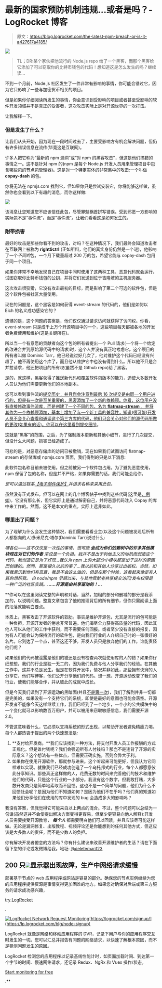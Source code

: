 # 最新的国家预防机制违规…或者是吗？- LogRocket 博客

> 原文：<https://blog.logrocket.com/the-latest-npm-breach-or-is-it-a427617a4185/>

![](img/26a8d0958d24566dcbbc4925bb0923e8.png)

> TL；DR:某个家伙把他流行的 Node.js repo 给了一个黑客，而那个黑客给它添加了可以窃取你的比特币钱包的代码！想知道这是怎么发生的吗？继续读…

不到一个月前，Node.js 社区发生了一件非常有影响的事情，你可能会错过它，因为它只影响了一些与加密货币相关的项目。

但是如果你仔细阅读所发生的事情，你会意识到受影响的项目或者甚至受影响的软件开发领域并不是真正的受害者，这次攻击实际上是对开源世界的一次打击。

让我解释一下。

### 但是发生了什么？

让我们从头开始，因为现在一段时间过去了，主要受影响方有机会解决问题，但仍有许多错误信息在流传(毕竟这是互联网)。

许多人把它称为“最新的 npm 漏洞”或“对 npm 的黑客攻击”，但这是他们搞错的事情之一。这不是针对 npm 的(npm 是每个 Node.js 开发人员用来管理项目中包含哪些包的节点包管理器)。这是对一个特定实体的非常集中的攻击:一个叫做 **copay-dash** 的包。

你将无法在 npmjs.com 找到它，但如果你只是尝试安装它，你将能够这样做，虽然你也会看到以下有趣的消息，而你这样做:

![](img/ad35b94ccc01ec7a3f9001aa3f752aaf.png)

该消息让您知道您不应该信任此包，尽管罪魁祸首拼写错误。受到邪恶一方影响的实际包不是“事件流”，而是“事件流”。让我们看看这是如何发生的。

### 附带损害

最好的攻击是那些你看不到的攻击，对吗？在这种情况下，我们最终会知道攻击者在互联网上被称为 **right9ctrl** (正如所料，他们的真实身份仍然是一个谜)，他影响了一个*不同的*包，一个月下载量超过 200 万的包，希望它能与 copay-dash 包用于同一个项目。

如果你非常不幸地发现自己在项目中同时使用了这两种工具，恶意代码就会运行，试图窃取你比特币钱包的公钥，并将它们发送到位于吉隆坡的主机服务器。

这次攻击很狡猾，它没有攻击最初的目标，而是影响了第二个可选的软件包，但是这个软件包被社区大量使用。

现在的问题是，这个黑客是如何获得 event-stream 的代码的，他们是如何以 Eich 的名义成功感染它的？

遗憾的是，这个问题的答案是，他们仅仅通过请求访问就获得了访问权。你看，event-stream 只是成千上万个开源项目中的一个，这些项目每天都被各地的开发者免费使用和维护(这是关键所在)。

所以当一个有意愿的贡献者向这个包的所有者提出一个 Pull 请求(一个将一个给定的改进合并到原始源代码中的请求)时，这个人并没有真正地考虑它。这个项目的所有者叫做 Dominic Tarr，他已经说过好几次了，他对维护这个代码已经没有兴趣了，他不再使用这个库了，而且他从维护它中也没有得到什么。所以他不只是合并拉请求，他还把项目的所有权(虽然不是 Github repo)给了黑客。

是的，就这样，黑客获得了推送新代码和覆盖软件包版本的能力，迫使大多数开发人员认为他们需要更新他们的本地副本。

您可以看到事件流的[提交历史，并且您会注意到最后 16 次提交是由同一个用户进行的，但是有一次是至关重要的，黑客添加了一个新的依赖项。你看，这位用户没有直接修改事件流库，而是创建了一个不同的包，名为 **flatmap-stream** ，并将其作为一个依赖项添加，基本上增加了与一个新工具的兼容性，知道(很可能)开发人员不会关心查看和通读这个第三方库的代码，他们只会关心对他们的源代码所做的更改(如果有的话)。你可以在这里看到提交细节](https://github.com/dominictarr/event-stream/commits/master)。

这就是“黑客”的范围，之后，为了强制版本更新和其他小细节，进行了几次提交，但没什么大问题，损害已经造成了。

可悲的是，对恶意存储库的访问已被撤销，现在如果我们试图访问 flatmap-stream 的存储库或 npmjs.com 页面，我们得到的只是以下消息:

此软件包名称目前未被使用，但之前被另一个软件包占用。为了避免恶意使用，npm 保留了包的名称，但是并不严格，如果你需要的话，我们可能会给你。

*您可以通过联系[【电子邮件保护】](/cdn-cgi/l/email-protection)并请求名称来采用此包。*

虽然没有正式发布，但可以在网上的几个博客帖子中找到这些代码(这里是[，例如](https://schneid.io/blog/event-stream-vulnerability-explained/))，它没有那么长，但它实际上是通过解密自己，并将恶意代码注入 Copay 的库中来工作的。然而，这不是本文的重点，实际上远非如此。

### 哪里出了问题？

为了理解为什么会发生这种情况，我们需要看看业主(以及这个问题被发现后所有人都指向的人)多米尼克·塔尔(Dominic Tarr)说过什么:

*嘿各位——这不仅仅是一次性的事情，很可能* ***会成为你们依赖树中的许多其他模块*******现在对它们的作者*** *来说是一个负担。我并不是出于利他主义的动机而创造这个代码，我创造它是为了好玩…我认为 npm 上的大部分小模块都是出于这样的原因而创建的。然而，那是很久以前的事了…我以前和其他人分享过出版权。当然，如果我意识到他们有恶意，我是不会这么做的，但是在那个时候，这看起来像是有人真的想帮我。* *自 node/npm 早期以来，与其他贡献者共享提交访问/发布权限是一种广泛的社区实践。*[](https://felixge.de/2013/03/11/the-pull-request-hack.html)**……开源是由共享驱动的！…***

 **你可以在这里阅读完整的声明和对话，当然，加粗的部分和删减的部分是我添加的，以说明问题。整篇文章包含了他的推理背后的所有细节，但你只需阅读上面的段落就能明白要点。

本质上，黑客攻击了开源软件的软肋。事实是维护开源包，尤其是流行的包可能是一种负担，开源开发者的倦怠非常普遍。他们竭尽全力获得高质量的代码，因此其他人可以从他们的工作中获利，而不需要任何回报。或者至少没有直接的报复，因为有人可能会认为保持流行的软件包，是向我们行业的人介绍自己时的一张很好的名片。它到达了一个点，甚至这还不够，开发人员只是放弃他们的工作。谁能责怪他们呢？

如果他们的代码被泄露是他们的错还是没有检查两次就使用库的人的错？如果你仔细想想，我们的行业是独一无二的，因为我们免费与他人分享我们的经验。在其他工作中，这并不总是发生。但是在软件开发中，情况并非如此，那些拥有诀窍的人分享它，他们写博客，他们公开分享他们的代码。想一想。开源运动改变了我们的行业，使我们能够合作，并从彼此的成就中成长。

但是今天我们读到了开源运动的黑暗面(并且[不是第一次](https://eslint.org/blog/2018/07/postmortem-for-malicious-package-publishes))，我们了解到并非一切都是完美的，如果没有一个支持它们的系统，即使是最好的意图也可能会落空。开源开发者不能像今天这样继续工作，我们已经到了一个地步，一个小的公共模块中的一个变化就可以影响数百万用户，并可以被用来窃取敏感信息，我们需要开源 2.0。

不管这意味着什么，它必须以支持系统的形式出现，以帮助开发者避免精疲力竭。每个人都热衷于提出的两个快速想法是:

1.  **支付给开发商。**我们应该找到一种方法，将支付开发人员工作报酬的方式正规化。但是谁付钱呢？我们会强迫所有人付钱吗？那岂不是违背了开源的实际意义？这个想法有一些优点，但需要正确实施，否则会弊大于利。
2.  如果你在使用开源软件，那就参与进来。这个听起来可能更好，但我认为它同样难以实现。就像我们已经成功创造了一个乌托邦式的行业，每个人都愿意彼此分享知识。那些真正这样做的人，花费无数的时间来完善他们的技术和维护他们的代码，只是这个行业的一小部分。我没有这个数字，但我敢打赌，大多数开发商只是简单地索取而不回馈。这也不是一个简单的问题，他们为什么不回馈社会呢？是因为他们不知道如何？是因为他们不在乎吗？他们真的知道如果他们分享他们在使用的库中发现的 bug 会造成多大的影响吗？

我没有答案，但我觉得它可能来自以上两点的混合。不过，整个问题可以总结为一句话(虽然这并不会使提出解决方案变得更容易，但至少更容易向他人解释):开发人员需要接受开源教育， ***每个人*** 都需要明白他们可以回馈，并且应该尽可能这样做。无论是漏洞修复、出版教程、视频评论还是你能想到的任何其他方式，但这应该是大多数人的责任，而不是少数人的负担。

你有解决开发者倦怠的方法吗？你有什么建议来改善开源维护者的生活？请在下面留下您的评论或发微博给我，地址: [@deleteman123](https://twitter.com/deleteman123)

## 200 只![](img/61167b9d027ca73ed5aaf59a9ec31267.png)显示器出现故障，生产中网络请求缓慢

部署基于节点的 web 应用程序或网站是容易的部分。确保您的节点实例继续为您的应用程序提供资源是事情变得更加困难的地方。如果您对确保对后端或第三方服务的请求成功感兴趣，

[try LogRocket](https://lp.logrocket.com/blg/node-signup)

.

[![LogRocket Network Request Monitoring](img/cae72fd2a54c5f02a6398c4867894844.png)](https://lp.logrocket.com/blg/node-signup)[https://logrocket.com/signup/](https://lp.logrocket.com/blg/node-signup)

LogRocket 就像是网络和移动应用程序的 DVR，记录下用户与你的应用程序交互时发生的一切。您可以汇总并报告有问题的网络请求，以快速了解根本原因，而不是猜测问题发生的原因。

LogRocket 检测您的应用程序以记录基线性能计时，如页面加载时间、到达第一个字节的时间、慢速网络请求，还记录 Redux、NgRx 和 Vuex 操作/状态。

[Start monitoring for free](https://lp.logrocket.com/blg/node-signup)

.**